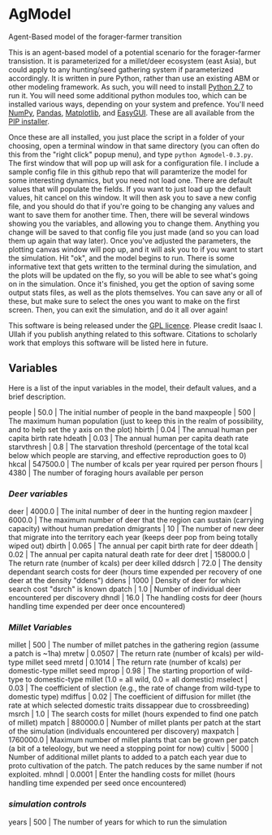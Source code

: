 # AgModel
Agent-Based model of the forager-farmer transition

This is an agent-based model of a potential scenario for the forager-farmer transistion. It is parameterized  for a millet/deer ecosystem (east Asia), but could apply to any hunting/seed gathering system if parameterized accordingly. It is written in pure Python, rather than use an existing ABM or other modeling framework. As such, you will need to install [Python 2.7](www.python.org/download/releases/2.7/) to run it. You will need some additional python modules too, which can be installed various ways, depending on your system and prefence. You'll need [NumPy](www.numpy.org), [Pandas](pandas.pydata.org), [Matplotlib](matplotlib.org), and [EasyGUI](easygui.sourceforge.net). These are all available from the [PIP installer](github.com/pypa/pip).

  Once these are all installed, you just place the script in a folder of your choosing, open a terminal window in that same directory (you can often do this from the "right click" popup menu), and type `python Agmodel-0.3.py`. The first window that will pop up will ask for a configuration file. I include a sample config file in this github repo that will paramterize the model for some interesting dynamics, but you need not load one. There are default values that will populate the fields. If you want to just load up the default values, hit cancel on this window. It will then ask you to save a new config file, and you should do that if you're going to be changing any values and want to save them for another time. Then, there will be several windows showing you the variables, and allowing you to change them. Anything you change will be saved to that config file you just made (and so you can load them up again that way later). Once you've adjusted the parameters, the plotting canvas window will pop up, and it will ask you to if you want to start the simulation. Hit "ok", and the model begins to run. There is some informative text that gets written to the terminal during the simulation, and the plots will be updated on the fly, so you will be able to see what's going on in the simulation. Once it's finished, you get the option of saving some output stats files, as well as the plots themselves. You can save any or all of these, but make sure to select the ones you want to make on the first screen. Then, you can exit the simulation, and do it all over again!

This software is being released under the [GPL licence](http://www.gnu.org/copyleft/gpl.html). Please credit Isaac I. Ullah if you publish anything related to this software. Citations to scholarly work that employs this software will be listed here in future.

## Variables

Here is a list of the input variables in the model, their default values, and a brief description.

people 		| 50.0         	| The initial number of people in the band
maxpeople 	| 500    		| The maximum human population (just to keep this in the realm of possibility, and to help set the y axis on the plot)
hbirth 		| 0.04         	| The annual human per capita birth rate
hdeath 		| 0.03        	| The annual human per capita death rate
starvthresh | 0.8    		| The starvation threshold (percentage of the total kcal below which people are starving, and effective reproduction goes to 0)
hkcal 		| 547500.0 		| The number of kcals per year rquired per person
fhours 		| 4380        	| The number of foraging hours available per person

### *Deer variables*
deer 		| 4000.0        | The inital number of deer in the hunting region
maxdeer 	| 6000.0     	| The maximum number of deer that the region can sustain (carrying capacity) without human predation
dmigrants 	| 10        	| The number of new deer that migrate into the territory each year (keeps deer pop from being totally wiped out)
dbirth 		| 0.065        	| The annual per capit birth rate for deer
ddeath 		| 0.02        	| The annual per capita natural death rate for deer
dret 		| 158000.0      | The return rate (number of kcals) per deer killed
ddsrch 		| 72.0        	| The density dependant search costs for deer (hours time expended per recovery of one deer at the density "ddens")
ddens 		| 1000        	| Density of deer for which search cost "dsrch" is known
dpatch 		| 1.0        	| Number of individual deer encountered per discovery
dhndl 		| 16.0        	| The handling costs for deer (hours handling time expended per deer once encountered)

### *Millet Variables*
millet 		| 500        	| The number of millet patches in the gathering region (assume a patch is ~1ha)
mretw 		| 0.0507        | The return rate (number of kcals) per wild-type millet seed
mretd 		| 0.1014        | The return rate (number of kcals) per domestic-type millet seed
mprop 		| 0.98        	| The starting proportion of wild-type to domestic-type millet (1.0 = all wild, 0.0 = all domestic)
mselect 	| 0.03        	| The coefficient of slection (e.g., the rate of change from wild-type to domestic type)
mdiffus 	| 0.02        	| The coefficient of diffusion for millet (the rate at which selected domestic traits dissappear due to crossbreeding)
msrch 		| 1.0        	| The search costs for millet (hours expended to find one patch of millet)
mpatch 		| 880000.0    	| Number of millet plants per patch at the start of the simulation (individuals encountered per discovery)
maxpatch 	| 1760000.0 	| Maximum number of millet plants that can be grown per patch (a bit of a teleology, but we need a stopping point for now)
cultiv 		| 5000 			| Number of additional millet plants to added to a patch each year due to proto cultivation of the patch. The patch reduces by the same number if not exploited.
mhndl 		| 0.0001        | Enter the handling costs for millet (hours handling time expended per seed once encountered)

### *simulation controls*
years 		| 500        	| The number of years for which to run the simulation
